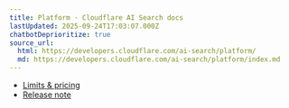 ```yaml
---
title: Platform · Cloudflare AI Search docs
lastUpdated: 2025-09-24T17:03:07.000Z
chatbotDeprioritize: true
source_url:
  html: https://developers.cloudflare.com/ai-search/platform/
  md: https://developers.cloudflare.com/ai-search/platform/index.md
---
```


* [Limits & pricing](https://developers.cloudflare.com/ai-search/platform/limits-pricing/)
* [Release note](https://developers.cloudflare.com/ai-search/platform/release-note/)
